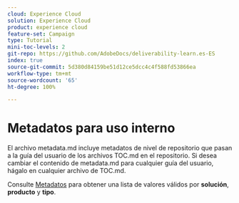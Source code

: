 ```yaml
---
cloud: Experience Cloud
solution: Experience Cloud
product: experience cloud
feature-set: Campaign
type: Tutorial
mini-toc-levels: 2
git-repo: https://github.com/AdobeDocs/deliverability-learn.es-ES
index: true
source-git-commit: 5d380d84159be51d12ce5dcc4c4f588fd53866ea
workflow-type: tm+mt
source-wordcount: '65'
ht-degree: 100%

---
```



# Metadatos para uso interno

El archivo metadata.md incluye metadatos de nivel de repositorio que pasan a la guía del usuario de los archivos TOC.md en el repositorio. Si desea cambiar el contenido de metadata.md para cualquier guía del usuario, hágalo en cualquier archivo de TOC.md.

Consulte [Metadatos](https://experienceleague.adobe.com/docs/authoring-guide-exl/using/editing/user-guide-setup/metadata.html?lang=es) para obtener una lista de valores válidos por **solución**, **producto** y **tipo**.
